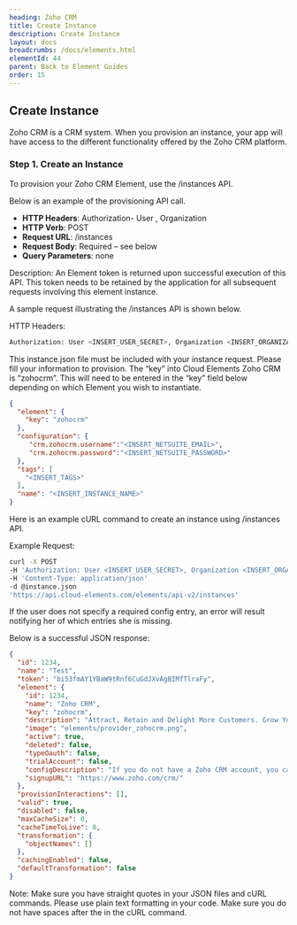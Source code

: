 ```yaml
---
heading: Zoho CRM
title: Create Instance
description: Create Instance
layout: docs
breadcrumbs: /docs/elements.html
elementId: 44
parent: Back to Element Guides
order: 15
---
```


## Create Instance

Zoho CRM is a CRM system. When you provision an instance, your app will have access to the different functionality offered by the Zoho CRM platform.

### Step 1. Create an Instance

To provision your Zoho CRM Element, use the /instances API.

Below is an example of the provisioning API call.

* __HTTP Headers__: Authorization- User <user secret>, Organization <organization secret>
* __HTTP Verb__: POST
* __Request URL__: /instances
* __Request Body__: Required – see below
* __Query Parameters__: none

Description: An Element token is returned upon successful execution of this API. This token needs to be retained by the application for all subsequent requests involving this element instance.

A sample request illustrating the /instances API is shown below.

HTTP Headers:

```bash
Authorization: User <INSERT_USER_SECRET>, Organization <INSERT_ORGANIZATION_SECRET>

```
This instance.json file must be included with your instance request.  Please fill your information to provision.  The “key” into Cloud Elements Zoho CRM is “zohocrm”.  This will need to be entered in the “key” field below depending on which Element you wish to instantiate.

```json
{
  "element": {
    "key": "zohocrm"
  },
  "configuration": {
     "crm.zohocrm.username":"<INSERT_NETSUITE_EMAIL>",
     "crm.zohocrm.password":"<INSERT_NETSUITE_PASSWORD>"
  },
  "tags": [
    "<INSERT_TAGS>"
  ],
  "name": "<INSERT_INSTANCE_NAME>"
}
```

Here is an example cURL command to create an instance using /instances API.

Example Request:

```bash
curl -X POST
-H 'Authorization: User <INSERT_USER_SECRET>, Organization <INSERT_ORGANIZATION_SECRET>'
-H 'Content-Type: application/json'
-d @instance.json
'https://api.cloud-elements.com/elements/api-v2/instances'
```

If the user does not specify a required config entry, an error will result notifying her of which entries she is missing.

Below is a successful JSON response:

```json
{
  "id": 1234,
  "name": "Test",
  "token": "bi53fmAY1YBaW9tRnf6CuGdJXvAgBIMfTlraFy",
  "element": {
    "id": 1234,
    "name": "Zoho CRM",
    "key": "zohocrm",
    "description": "Attract, Retain and Delight More Customers. Grow Your Business Now With Zoho CRM.",
    "image": "elements/provider_zohocrm.png",
    "active": true,
    "deleted": false,
    "typeOauth": false,
    "trialAccount": false,
    "configDescription": "If you do not have a Zoho CRM account, you can create one at Zoho Signup",
    "signupURL": "https://www.zoho.com/crm/"
  },
  "provisionInteractions": [],
  "valid": true,
  "disabled": false,
  "maxCacheSize": 0,
  "cacheTimeToLive": 0,
  "transformation": {
    "objectNames": []
  },
  "cachingEnabled": false,
  "defaultTransformation": false
}
```

Note:  Make sure you have straight quotes in your JSON files and cURL commands.  Please use plain text formatting in your code.  Make sure you do not have spaces after the in the cURL command.
